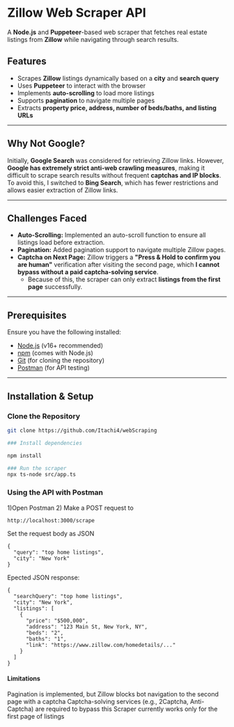 # Zillow Web Scraper API  

A **Node.js** and **Puppeteer**-based web scraper that fetches real estate listings from **Zillow** while navigating through search results.

## Features  

- Scrapes **Zillow** listings dynamically based on a **city** and **search query**  
- Uses **Puppeteer** to interact with the browser  
- Implements **auto-scrolling** to load more listings  
- Supports **pagination** to navigate multiple pages  
- Extracts **property price, address, number of beds/baths, and listing URLs**  

---

## Why Not Google?  

Initially, **Google Search** was considered for retrieving Zillow links. However, **Google has extremely strict anti-web crawling measures**, making it difficult to scrape search results without frequent **captchas and IP blocks**.  
To avoid this, I switched to **Bing Search**, which has fewer restrictions and allows easier extraction of Zillow links.

---

## Challenges Faced  

- **Auto-Scrolling:** Implemented an auto-scroll function to ensure all listings load before extraction.  
- **Pagination:** Added pagination support to navigate multiple Zillow pages.  
- **Captcha on Next Page:** Zillow triggers a **"Press & Hold to confirm you are human"** verification after visiting the second page, which **I cannot bypass without a paid captcha-solving service**.  
  - Because of this, the scraper can only extract **listings from the first page** successfully.  

---

## Prerequisites  

Ensure you have the following installed:  

- [Node.js](https://nodejs.org/) (v16+ recommended)  
- [npm](https://www.npmjs.com/) (comes with Node.js)  
- [Git](https://git-scm.com/) (for cloning the repository)  
- [Postman](https://www.postman.com/) (for API testing)  

---

## Installation & Setup  

### Clone the Repository  
```sh
git clone https://github.com/Itachi4/webScraping

### Install dependencies

npm install

### Run the scraper
npx ts-node src/app.ts
```

### Using the API with Postman
1)Open Postman
2) Make a POST request to

```
http://localhost:3000/scrape
```

Set the request body as JSON
```
{
  "query": "top home listings",
  "city": "New York"
}
```
Epected JSON response:
```
{
  "searchQuery": "top home listings",
  "city": "New York",
  "listings": [
    {
      "price": "$500,000",
      "address": "123 Main St, New York, NY",
      "beds": "2",
      "baths": "1",
      "link": "https://www.zillow.com/homedetails/..."
    }
  ]
}
```
#### Limitations
Pagination is implemented, but Zillow blocks bot navigation to the second page with a captcha
Captcha-solving services (e.g., 2Captcha, Anti-Captcha) are required to bypass this
Scraper currently works only for the first page of listings


